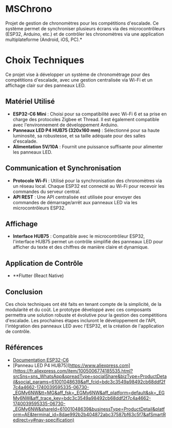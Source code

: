 # MSChrono
Projet de gestion de chronomètres pour les compétitions d'escalade. Ce système permet de synchroniser plusieurs écrans via des microcontrôleurs (ESP32, Arduino, etc.) et de contrôler les chronomètres via une application multiplateforme (Android, iOS, PC).*

# Choix Techniques

Ce projet vise à développer un système de chronométrage pour des compétitions d'escalade, avec une gestion centralisée via Wi-Fi et un affichage clair sur des panneaux LED.

## Matériel Utilisé
- **ESP32-C6 Mini** : Choisi pour sa compatibilité avec Wi-Fi 6 et sa prise en charge des protocoles Zigbee et Thread. Il est également compatible avec l'environnement de développement Arduino.
- **Panneaux LED P4 HUB75 (320x160 mm)** : Sélectionné pour sa haute luminosité, sa robustesse, et sa taille adéquate pour des salles d'escalade.
- **Alimentation 5V/10A** : Fournit une puissance suffisante pour alimenter les panneaux LED.

## Communication et Synchronisation
- **Protocole Wi-Fi** : Utilisé pour la synchronisation des chronomètres via un réseau local. Chaque ESP32 est connecté au Wi-Fi pour recevoir les commandes du serveur central.
- **API REST** : Une API centralisée est utilisée pour envoyer des commandes de démarrage/arrêt aux panneaux LED via les microcontrôleurs ESP32.

## Affichage
- **Interface HUB75** : Compatible avec le microcontrôleur ESP32, l'interface HUB75 permet un contrôle simplifié des panneaux LED pour afficher du texte et des chiffres de manière claire et dynamique.

## Application de Contrôle
- **Flutter (React Native)

## Conclusion

Ces choix techniques ont été faits en tenant compte de la simplicité, de la modularité et du coût. Le prototype développé avec ces composants permettra une solution robuste et évolutive pour la gestion des compétitions d'escalade. Les prochaines étapes incluront le développement de l'API, l'intégration des panneaux LED avec l'ESP32, et la création de l'application de contrôle.

## Références

- [Documentation ESP32-C6](https://docs.espressif.com/projects/esp-idf/en/latest/esp32c6/index.html)
- [Panneau LED P4 HUB75](https://www.aliexpress.com](https://fr.aliexpress.com/item/1005006774185535.html?srcSns=sns_WhatsApp&spreadType=socialShare&bizType=ProductDetail&social_params=61001048639&aff_fcid=bdc3c3549a98492cb68ddf2f7c4a4662-1740039595335-06730-_EGMy6NW&tt=MG&aff_fsk=_EGMy6NW&aff_platform=default&sk=_EGMy6NW&aff_trace_key=bdc3c3549a98492cb68ddf2f7c4a4662-1740039595335-06730-_EGMy6NW&shareId=61001048639&businessType=ProductDetail&platform=AE&terminal_id=8dae992b2b404872abc37587bf63c5f7&afSmartRedirect=y#nav-specification)
